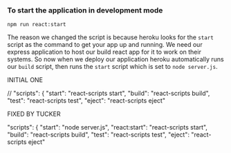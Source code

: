 ### To start the application in development mode

`npm run react:start`

The reason we changed the script is because heroku looks for the `start` script as the command to get your app up and running. We need our express application to host our build react app for it to work on their systems. So now when we deploy our application heroku automatically runs our `build` script, then runs the `start` script which is set to `node server.js`.


INITIAL ONE

  // "scripts": {
     "start": "react-scripts start",
  "build": "react-scripts build",
   "test": "react-scripts test",
       "eject": "react-scripts eject"



FIXED BY TUCKER 

 "scripts": {
    "start": "node server.js",
    "react:start": "react-scripts start",
    "build": "react-scripts build",
    "test": "react-scripts test",
    "eject": "react-scripts eject"
  

